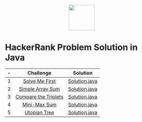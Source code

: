 <p align="center">
    <a href="https://www.hackerrank.com/">
        <img height=85 src="https://d3keuzeb2crhkn.cloudfront.net/hackerrank/assets/styleguide/logo_wordmark-f5c5eb61ab0a154c3ed9eda24d0b9e31.svg">
    </a>    
    <br/><h1>HackerRank Problem Solution in Java</h1>
</p>



| - |                                                          Challenge                                                         | Solution |
|:---:|:--------------------------------------------------------------------------------------------------------------------------:|:------:|
|  1  | [Solve Me First](https://www.hackerrank.com/challenges/solve-me-first/problem) | [Solution.java](https://github.com/darkheart101/HackerRank-Java-ProblemSolving/blob/master/1.SolveMeFirst/Solution.java) |
|  2  | [Simple Array Sum](https://www.hackerrank.com/challenges/simple-array-sum/problem) | [Solution.java](https://github.com/darkheart101/HackerRank-Java-ProblemSolving/blob/master/2.SimpleArraySum/Solution.java) |
|  3  | [Compare the Triplets](https://www.hackerrank.com/challenges/compare-the-triplets/problem) | [Solution.java](https://github.com/darkheart101/HackerRank-Java-ProblemSolving/blob/master/3.CompareTheTriplets/Solution.java) |
|  4  | [Mini-Max Sum](https://www.hackerrank.com/challenges/mini-max-sum/problem) | [Solution.java](https://github.com/darkheart101/HackerRank-Java-ProblemSolving/blob/master/4.MiniMaxSum/Solution.java) |
|  5  | [Utopian Tree](https://www.hackerrank.com/challenges/mini-max-sum/problem) | [Solution.java](https://github.com/darkheart101/HackerRank-Java-ProblemSolving/blob/master/4.MiniMaxSum/Solution.java) |



